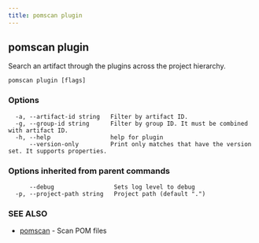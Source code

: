 ```yaml
---
title: pomscan plugin
---	
```


## pomscan plugin

Search an artifact through the plugins across the project hierarchy.

```
pomscan plugin [flags]
```

### Options

```
  -a, --artifact-id string   Filter by artifact ID.
  -g, --group-id string      Filter by group ID. It must be combined with artifact ID.
  -h, --help                 help for plugin
      --version-only         Print only matches that have the version set. It supports properties.
```

### Options inherited from parent commands

```
      --debug                 Sets log level to debug
  -p, --project-path string   Project path (default ".")
```

### SEE ALSO

* [pomscan](_index.md)	 - Scan POM files

